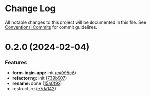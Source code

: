 # Change Log

All notable changes to this project will be documented in this file.
See [Conventional Commits](https://conventionalcommits.org) for commit guidelines.

# 0.2.0 (2024-02-04)

### Features

-   **form-login-app:** init ([e0998c8](https://github.com/paulAlexSerban/wbk--reactjs-playground--typescript/commit/e0998c89b4a38ad02c5297fc4cee2548c2cdb385))
-   **refactoring:** init ([739b907](https://github.com/paulAlexSerban/wbk--reactjs-playground--typescript/commit/739b9078aa89501f101b009f87f09b49054815c0))
-   **rename:** done ([15a0f92](https://github.com/paulAlexSerban/wbk--reactjs-playground--typescript/commit/15a0f92f47690da6021269d43d7489cb72cdc514))
-   restructure ([e7da142](https://github.com/paulAlexSerban/wbk--reactjs-playground--typescript/commit/e7da1422fa1001435ee4f7e086684e2ce2a65276))
